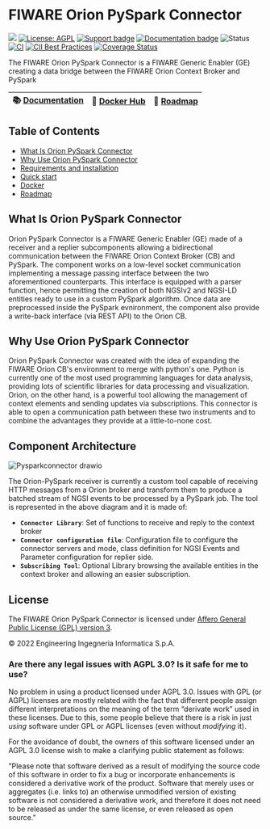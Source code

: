 # FIWARE Orion PySpark Connector 
[![](https://nexus.lab.fiware.org/static/badges/chapters/core.svg)](https://www.fiware.org/developers/catalogue/)
[![License: AGPL](https://img.shields.io/github/license/Engineering-Research-and-Development/iotagent-opcua.svg)](https://opensource.org/licenses/AGPL-3.0)
[![Support badge](https://img.shields.io/badge/support-stackoverflow-orange)](https://stackoverflow.com/questions/tagged/fiware+orion+pyspark+connector)
[![Documentation badge](https://readthedocs.org/projects/fiware-orion-pyspark-connector/badge/?version=latest)](https://fiware-orion-pyspark-connector.readthedocs.io)
![Status](https://nexus.lab.fiware.org/repository/raw/public/badges/statuses/incubating.svg)
<br/>
[![CI](https://github.com/Engineering-Research-and-Development/fiware-orion-pyspark-connector/workflows/CI/badge.svg)](https://github.com/Engineering-Research-and-Development/fiware-orion-pyspark-connector/actions?query=workflow%3ACI)
[![CII Best Practices](https://bestpractices.coreinfrastructure.org/projects/6113/badge)](https://bestpractices.coreinfrastructure.org/projects/6113)
[![Coverage Status](https://coveralls.io/repos/github/Engineering-Research-and-Development/fiware-orion-pyspark-connector/badge.svg?branch=increase-coverage-2)](https://coveralls.io/github/Engineering-Research-and-Development/fiware-orion-pyspark-connector?branch=increase-coverage-2)


The FIWARE Orion PySpark Connector is a FIWARE Generic Enabler (GE) creating a data bridge between the FIWARE Orion Context Broker and PySpark

| :books: [Documentation](https://fiware-orion-pyspark-connector.readthedocs.io/en/latest/) | :whale: [Docker Hub](https://hub.docker.com/r/rdlabengpa/fiware-orion-pyspark-connector) | :dart: [Roadmap](https://github.com/Engineering-Research-and-Development/fiware-orion-pyspark-connector/blob/main/docs/roadmap.md) |
| -------------------------------------------------------------------------------- | --------------------------------------------------------- | ---------------------------------------------------------------------------------------------------------------------- |

## Table of Contents

-   [What Is Orion PySpark Connector](#what-is-orion-pyspark-connector)
-   [Why Use Orion PySpark Connector](#why-use-orion-pyspark-connector)
-   [Requirements and installation](docs/requirements.md)
-   [Quick start](docs/quick_start.md)
-   [Docker](docs/docker.md)
-   [Roadmap](docs/roadmap.md)


## What Is Orion PySpark Connector
Orion PySpark Connector is a FIWARE Generic Enabler (GE) made of a receiver and a replier subcomponents allowing a bidirectional communication between the FIWARE Orion Context Broker (CB) and PySpark. The component works on a low-level socket communication implementing a message passing interface between the two aforementioned counterparts. This interface is equipped with a parser function, hence permitting the creation of both NGSIv2 and NGSI-LD entities ready to use in a custom PySpark algorithm. Once data are preprocessed inside the PySpark evnironment, the component also provide a write-back interface (via REST API) to the Orion CB.


## Why Use Orion PySpark Connector
Orion PySpark Connector was created with the idea of expanding the FIWARE Orion CB's environment to merge with python's one. Python is currently one of the most used programming languages for data analysis, providing lots of scientific libraries for data processing and visualization. Orion, on the other hand, is a powerful tool allowing the management of context elements and sending updates via subscriptions. This connector is able to open a communication path between these two instruments and to combine the advantages they provide at a little-to-none cost.


## Component Architecture
![Pysparkconnector drawio](https://user-images.githubusercontent.com/103200695/171157871-a3904c76-e961-45d5-ad01-507604944ad2.png)


The Orion-PySpark receiver is currently a custom tool capable of receiving HTTP messages from a Orion broker and transform them to produce a batched stream of NGSI events to be processed by a PySpark job.
The tool is represented in the above diagram and it is made of:


-   **`Connector Library`**: Set of functions to receive and reply to the context broker
-   **`Connector configuration file`**: Configuration file to configure the connector servers and mode, class definition for NGSI Events and Parameter configuration for replier side.
-   **`Subscribing Tool`**: Optional Library browsing the available entities in the context broker and allowing an easier subscription.


## License

The FIWARE Orion PySpark Connector is licensed under [Affero General Public License (GPL) version 3](https://github.com/Engineering-Research-and-Development/fiware-orion-pyspark-connector/blob/main/LICENSE.txt).

© 2022 Engineering Ingegneria Informatica S.p.A.


### Are there any legal issues with AGPL 3.0? Is it safe for me to use?

No problem in using a product licensed under AGPL 3.0. Issues with GPL (or AGPL) licenses are mostly related with the
fact that different people assign different interpretations on the meaning of the term “derivate work” used in these
licenses. Due to this, some people believe that there is a risk in just _using_ software under GPL or AGPL licenses
(even without _modifying_ it).

For the avoidance of doubt, the owners of this software licensed under an AGPL 3.0 license wish to make a clarifying
public statement as follows:

"Please note that software derived as a result of modifying the source code of this software in order to fix a bug or
incorporate enhancements is considered a derivative work of the product. Software that merely uses or aggregates (i.e.
links to) an otherwise unmodified version of existing software is not considered a derivative work, and therefore it
does not need to be released as under the same license, or even released as open source."
